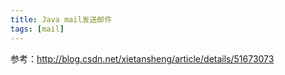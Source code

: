 ```yaml
---
title: Java mail发送邮件
tags: [mail]
---
```


参考：http://blog.csdn.net/xietansheng/article/details/51673073